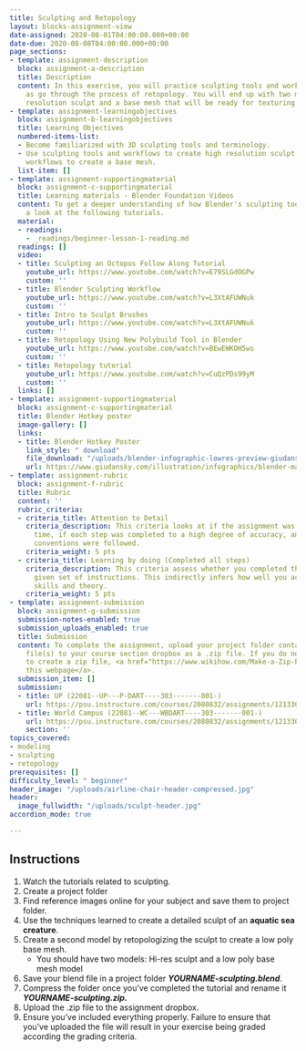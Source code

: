```yaml
---
title: Sculpting and Retopology
layout: blocks-assignment-view
date-assigned: 2020-08-01T04:00:00.000+00:00
date-due: 2020-08-08T04:00:00.000+00:00
page_sections:
- template: assignment-description
  block: assignment-a-description
  title: Description
  content: In this exercise, you will practice sculpting tools and workflows, as well
    as go through the process of retopology. You will end up with two models, a high
    resolution sculpt and a base mesh that will be ready for texturing.
- template: assignment-learningobjectives
  block: assignment-b-learningobjectives
  title: Learning Objectives
  numbered-items-list:
  - Become familiarized with 3D sculpting tools and terminology.
  - Use sculpting tools and workflows to create high resolution sculpt and retopology
    workflows to create a base mesh.
  list-item: []
- template: assignment-supportingmaterial
  block: assignment-c-supportingmaterial
  title: Learning materials - Blender Foundation Videos
  content: To get a deeper understanding of how Blender's sculpting tools work, have
    a look at the following tutorials.
  material:
  - readings:
    - _readings/beginner-lesson-1-reading.md
  readings: []
  video:
  - title: Sculpting an Octopus Follow Along Tutorial
    youtube_url: https://www.youtube.com/watch?v=E79SLGdOGPw
    custom: ''
  - title: Blender Sculpting Workflow
    youtube_url: https://www.youtube.com/watch?v=L3XtAFUWNuk
    custom: ''
  - title: Intro to Sculpt Brushes
    youtube_url: https://www.youtube.com/watch?v=L3XtAFUWNuk
    custom: ''
  - title: Retopology Using New Polybuild Tool in Blender
    youtube_url: https://www.youtube.com/watch?v=BEwEWKOH5ws
    custom: ''
  - title: Retopology tutorial
    youtube_url: https://www.youtube.com/watch?v=CuQzPDs99yM
    custom: ''
  links: []
- template: assignment-supportingmaterial
  block: assignment-c-supportingmaterial
  title: Blender Hotkey poster
  image-gallery: []
  links:
  - title: Blender Hotkey Poster
    link_style: " download"
    file_download: "/uploads/blender-infographic-lowres-preview-giudansky.jpg"
    url: https://www.giudansky.com/illustration/infographics/blender-map
- template: assignment-rubric
  block: assignment-f-rubric
  title: Rubric
  content: ''
  rubric_criteria:
  - criteria_title: Attention to Detail
    criteria_description: This criteria looks at if the assignment was submitted on
      time, if each step was completed to a high degree of accuracy, and if file naming
      conventions were followed.
    criteria_weight: 5 pts
  - criteria_title: Learning by doing (Completed all steps)
    criteria_description: This criteria assess whether you completed the assignment's
      given set of instructions. This indirectly infers how well you acquired foundational
      skills and theory.
    criteria_weight: 5 pts
- template: assignment-submission
  block: assignment-g-submission
  submission-notes-enabled: true
  submission_uploads_enabled: true
  title: Submission
  content: To complete the assignment, upload your project folder containing your
    file(s) to your course section dropbox as a .zip file. If you do not know how
    to create a zip file, <a href="https://www.wikihow.com/Make-a-Zip-File" title="">see
    this webpage</a>.
  submission_item: []
  submission:
  - title: UP (22081--UP---P-DART----303-------001-)
    url: https://psu.instructure.com/courses/2080832/assignments/12133049
  - title: World Campus (22081--WC---WBDART----303-------001-)
    url: https://psu.instructure.com/courses/2080832/assignments/12133049
    section: ''
topics_covered:
- modeling
- sculpting
- retopology
prerequisites: []
difficulty_level: " beginner"
header_image: "/uploads/airline-chair-header-compressed.jpg"
header:
  image_fullwidth: "/uploads/sculpt-header.jpg"
accordion_mode: true

---
```

## Instructions

1. Watch the tutorials related to sculpting.
2. Create a project folder
3. Find reference images online for your subject and save them to project folder.
4. Use the techniques learned to create a detailed sculpt of an **aquatic sea creature**.
5. Create a second model by retopologizing the sculpt to create a low poly base mesh.
   * You should have two models: Hi-res sculpt and a low poly base mesh model
6. Save your blend file in a project folder **_YOURNAME-sculpting.blend_**.
7. Compress the folder once you’ve completed the tutorial and rename it **_YOURNAME-sculpting.zip._**
8. Upload the .zip file to the assignment dropbox.
9. Ensure you’ve included everything properly. Failure to ensure that you’ve uploaded the file will result in your exercise being graded according the grading criteria.